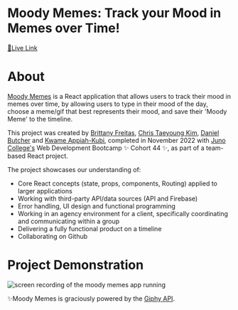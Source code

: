 # Moody Memes: Track your Mood in Memes over Time! 

<a href="https://moodymemes.netlify.app/">🔗Live Link</a>

# About
<p><a href="https://moodymemes.netlify.app/"> Moody Memes</a> is a React application that allows users to track their mood in memes over time, by allowing users to type in their mood of the day, choose a meme/gif that best represents their mood, and save their 'Moody Meme' to the timeline.</p>

<p>This project was created by <a href="https://github.com/BrittFreitas">Brittany Freitas</a>, <a href="https://github.com/chriskimty">Chris Taeyoung Kim</a>, <a href="https://github.com/dbutch25">Daniel Butcher</a> and <a href="https://github.com/kwametsunami">Kwame Appiah-Kubi</a>, completed in November 2022 with <a href="https://junocollege.com">Juno College's</a> Web Development Bootcamp ✨ Cohort 44 ✨, as part of a team-based React project.</p> 

<p>The project showcases our understanding of:</p>

- Core React concepts (state, props, components, Routing) applied to larger applications
- Working with third-party API/data sources (API and Firebase)
- Error handling, UI design and functional programming
- Working in an agency environment for a client, specifically coordinating and communicating within a group
- Delivering a fully functional product on a timeline
- Collaborating on Github

# Project Demonstration
<img src="./src/assets/screenRecord.gif" alt="screen recording of the moody memes app running">

<p>
✨Moody Memes is graciously powered by the <a href="https://developers.giphy.com/docs/api/">Giphy API</a>.</p>



